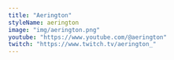 ```yaml
---
title: "Aerington"
styleName: aerington
image: "img/aerington.png"
youtube: "https://www.youtube.com/@aerington"
twitch: "https://www.twitch.tv/aerington_"
---
```

